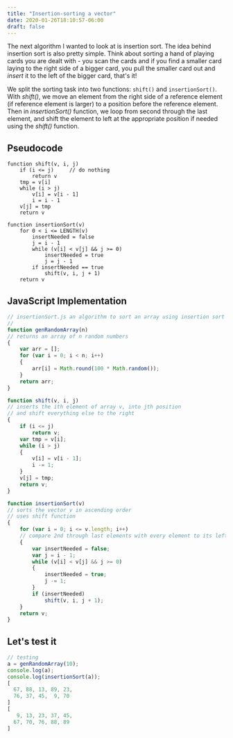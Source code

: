 ```yaml
---
title: "Insertion-sorting a vector"
date: 2020-01-26T18:10:57-06:00
draft: false
---
```

The next algorithm I wanted to look at is insertion sort. The idea behind
insertion sort is also pretty simple. Think about sorting a hand of playing
cards you are dealt with - you scan the cards and if you find a smaller
card laying to the right side of a bigger card, you pull the smaller card out and *insert* it to the left of the bigger card, that's it!

We split the sorting task into two functions: `shift()` and `insertionSort()`.
With *shift()*, we move an element from the right side of a reference element (if
reference element is larger) to a position before the reference element. Then in *insertionSort()* function, we loop from second through the last element, and shift the element to left at the appropriate position if needed using the *shift()* function.

## Pseudocode
```
function shift(v, i, j)
    if (i <= j)     // do nothing
        return v
    tmp = v[i]
    while (i > j)
        v[i] = v[i - 1] 
        i = i - 1
    v[j] = tmp
    return v

function insertionSort(v)
    for 0 < i <= LENGTH(v)
        insertNeeded = false
        j = i - 1
        while (v[i] < v[j] && j >= 0)
            insertNeeded = true
            j = j - 1
        if insertNeeded == true
            shift(v, i, j + 1)
    return v

```

## JavaScript Implementation
```JavaScript
// insertionSort.js an algorithm to sort an array using insertion sort
//
function genRandomArray(n)
// returns an array of n random numbers
{
    var arr = [];
    for (var i = 0; i < n; i++)
    {
        arr[i] = Math.round(100 * Math.random());
    }
    return arr;
}

function shift(v, i, j)
// inserts the ith element of array v, into jth position
// and shift everything else to the right
{
    if (i <= j)
        return v;
    var tmp = v[i];
    while (i > j)
    {
        v[i] = v[i - 1];
        i -= 1;
    }
    v[j] = tmp;
    return v;
}

function insertionSort(v)
// sorts the vector v in ascending order
// uses shift function 
{
    for (var i = 0; i <= v.length; i++) 
    // compare 2nd through last elements with every element to its left
    {
        var insertNeeded = false;
        var j = i - 1;
        while (v[i] < v[j] && j >= 0)
        {
            insertNeeded = true;
            j -= 1;
        }
        if (insertNeeded)
            shift(v, i, j + 1);
    }
    return v;
}
```
## Let's test it
```JavaScript
// testing 
a = genRandomArray(10);
console.log(a);
console.log(insertionSort(a));
[
  67, 88, 13, 89, 23,
  76, 37, 45,  9, 70
]
[
   9, 13, 23, 37, 45,
  67, 70, 76, 88, 89
]
```
